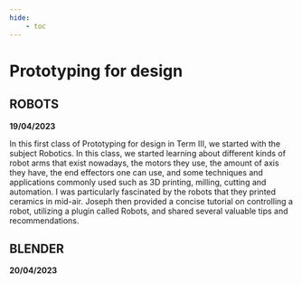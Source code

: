 ```yaml
---
hide:
    - toc
---
```

# **Prototyping for design** 

## ROBOTS    
**19/04/2023** 

In this first class of Prototyping for design in Term III, we started with the subject Robotics. In this class, we started learning about different kinds of robot arms that exist nowadays, the motors they use, the amount of axis they have, the end effectors one can use, and some techniques and applications commonly used such as 3D printing, milling, cutting and automation. I was particularly fascinated by the robots that they  printed ceramics in mid-air. Joseph then provided a concise tutorial on controlling a robot, utilizing a plugin called Robots, and shared several valuable tips and recommendations. 

## BLENDER  
**20/04/2023**
 